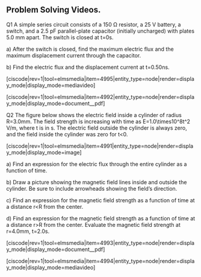 ## Problem Solving Videos. 

Q1
A simple series circuit consists of a 150 Ω resistor, a 25 V battery, a switch, and a 2.5 pF parallel-plate capacitor (initially uncharged) with plates 5.0 mm apart. The switch is closed at t=0s.

a) After the switch is closed, find the maximum electric flux and the maximum displacement current through the capacitor.

b) Find the electric flux and the displacement current at t=0.50ns.

[ciscode|rev=1|tool=elmsmedia|item=4995|entity_type=node|render=display_mode|display_mode=mediavideo]

[ciscode|rev=1|tool=elmsmedia|item=4992|entity_type=node|render=display_mode|display_mode=document__pdf]

Q2 The figure below shows the electric field inside a cylinder of radius R=3.0mm. The field strength is increasing with time as <lrn-math> E=1.0\times10^8t^2 V/m</lrn-math>, where t is in s. The electric field outside the cylinder is always zero, and the field inside the cylinder was zero for t<0.

[ciscode|rev=1|tool=elmsmedia|item=4991|entity_type=node|render=display_mode|display_mode=image]


a) Find an expression for the electric flux through the entire cylinder as a function of time.

b) Draw a picture showing the magnetic field lines inside and outside the cylinder. Be sure to include arrowheads showing the field’s direction.

c) Find an expression for the magnetic field strength as a function of time at a distance r<R from the center.

d) Find an expression for the magnetic field strength as a function of time at a distance r>R from the center. Evaluate the magnetic field strength at r=4.0mm, t=2.0s.

[ciscode|rev=1|tool=elmsmedia|item=4993|entity_type=node|render=display_mode|display_mode=document__pdf]

[ciscode|rev=1|tool=elmsmedia|item=4994|entity_type=node|render=display_mode|display_mode=mediavideo]